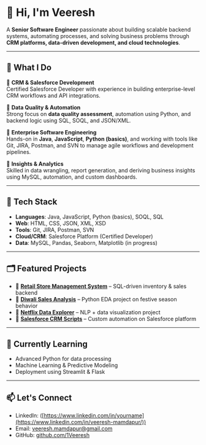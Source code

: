 # 👋 Hi, I'm Veeresh

A **Senior Software Engineer** passionate about building scalable backend systems, automating processes, and solving business problems through **CRM platforms, data-driven development, and cloud technologies**.

---

## 🧠 What I Do

🔹 **CRM & Salesforce Development**  
Certified Salesforce Developer with experience in building enterprise-level CRM workflows and API integrations.

🔹 **Data Quality & Automation**  
Strong focus on **data quality assessment**, automation using Python, and backend logic using SQL, SOQL, and JSON/XML.

🔹 **Enterprise Software Engineering**  
Hands-on in **Java**, **JavaScript**, **Python (basics)**, and working with tools like Git, JIRA, Postman, and SVN to manage agile workflows and development pipelines.

🔹 **Insights & Analytics**  
Skilled in data wrangling, report generation, and deriving business insights using MySQL, automation, and custom dashboards.

---

## 🧰 Tech Stack

- **Languages**: Java, JavaScript, Python (basics), SOQL, SQL  
- **Web**: HTML, CSS, JSON, XML, XSD  
- **Tools**: Git, JIRA, Postman, SVN  
- **Cloud/CRM**: Salesforce Platform (Certified Developer)  
- **Data**: MySQL, Pandas, Seaborn, Matplotlib (in progress)

---

## 🗂 Featured Projects

- 🔹 **[Retail Store Management System](#)** – SQL-driven inventory & sales backend  
- 🔹 **[Diwali Sales Analysis](#)** – Python EDA project on festive season behavior  
- 🔹 **[Netflix Data Explorer](#)** – NLP + data visualization project  
- 🔹 **[Salesforce CRM Scripts](#)** – Custom automation on Salesforce platform  

---

## 🚀 Currently Learning

- Advanced Python for data processing  
- Machine Learning & Predictive Modeling  
- Deployment using Streamlit & Flask

---

## 📫 Let's Connect

- LinkedIn: ([https://www.linkedin.com/in/yourname](https://www.linkedin.com/in/veeresh-mamdapur/))  
- Email: [veeresh.mamdapur@gmail.com](mailto:veeresh.mamdapur@gmail.com)  
- GitHub: [github.com/1Veeresh](https://github.com/1Veeresh)


